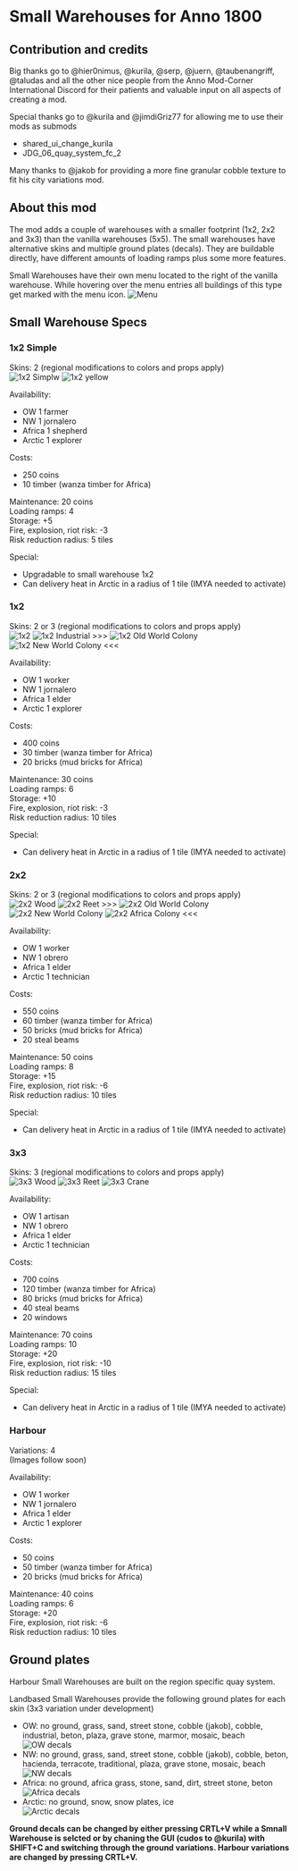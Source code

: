 # Small Warehouses for Anno 1800

## Contribution and credits

Big thanks go to @hier0nimus, @kurila, @serp,  @juern,  @taubenangriff,  @taludas and all the other nice people from the Anno Mod-Corner International Discord for their patients and valuable input on all aspects of creating a mod.

Special thanks go to @kurila and @jimdiGriz77 for allowing me to use their mods as submods
-	shared_ui_change_kurila
-	JDG_06_quay_system_fc_2

Many thanks to @jakob for providing a more fine granular cobble texture to fit his city variations mod.

## About this mod

The mod adds a couple of warehouses with a smaller footprint (1x2, 2x2 and 3x3) than the vanilla warehouses (5x5). The small warehouses have alternative skins and multiple ground plates (decals). They are buildable directly, have different amounts of loading ramps plus some more features.

Small Warehouses have their own menu located to the right of the vanilla warehouse. While hovering over the menu entries all buildings of this type get marked with the menu icon. 
![Menu](/data/mmx/buildings/warehouse/docs/doc_menu.png)

## Small Warehouse Specs

### 1x2 Simple  
Skins: 2 (regional modifications to colors and props apply)  
![1x2 Simplw](/data/mmx/buildings/warehouse/icons/ow_1x2_simple.png)
![1x2 yellow](/data/mmx/buildings/warehouse/icons/ow_1x2_simple_yellow.png)

Availability:
- OW 1 farmer
- NW 1 jornalero
- Africa 1 shepherd
- Arctic 1 explorer

Costs:
- 250 coins
- 10 timber (wanza timber for Africa)

Maintenance: 20 coins  
Loading ramps: 4  
Storage: +5  
Fire, explosion, riot risk: -3  
Risk reduction radius: 5 tiles

Special: 
- Upgradable to small warehouse 1x2
- Can delivery heat in Arctic in a radius of 1 tile (IMYA needed to activate)

### 1x2
Skins: 2 or 3 (regional modifications to colors and props apply)  
![1x2](/data/mmx/buildings/warehouse/icons/ow_1x2.png)
![1x2 Industrial](/data/mmx/buildings/warehouse/icons/ow_1x2_crane.png) >>>
![1x2 Old World Colony](/data/mmx/buildings/warehouse/icons/ow_1x2_colony_01.png)
![1x2 New World Colony](/data/mmx/buildings/warehouse/icons/nw_1x2_colony_01.png) <<<

Availability:
- OW 1 worker
- NW 1 jornalero
- Africa 1 elder
- Arctic 1 explorer

Costs:
- 400 coins
- 30 timber (wanza timber for Africa)
- 20 bricks (mud bricks for Africa)
  
Maintenance: 30 coins  
Loading ramps: 6  
Storage: +10  
Fire, explosion, riot risk: -3  
Risk reduction radius: 10 tiles

Special: 
- Can delivery heat in Arctic in a radius of 1 tile (IMYA needed to activate)

### 2x2
Skins: 2 or 3 (regional modifications to colors and props apply)  
![2x2 Wood](/data/mmx/buildings/warehouse/icons/ow_2x2_wood.png)
![2x2 Reet](/data/mmx/buildings/warehouse/icons/ow_2x2_reet.png) >>>
![2x2 Old World Colony](/data/mmx/buildings/warehouse/icons/ow_2x2_colony_01.png)
![2x2 New World Colony](/data/mmx/buildings/warehouse/icons/nw_2x2_colony_01.png)
![2x2 Africa Colony](/data/mmx/buildings/warehouse/icons/af_2x2_colony_01.png) <<<

Availability:
- OW 1 worker
- NW 1 obrero
- Africa 1 elder
- Arctic 1 technician

Costs:
- 550 coins
- 60 timber (wanza timber for Africa)
- 50 bricks (mud bricks for Africa)
- 20 steal beams

Maintenance: 50 coins  
Loading ramps: 8  
Storage: +15  
Fire, explosion, riot risk: -6  
Risk reduction radius: 10 tiles

Special: 
- Can delivery heat in Arctic in a radius of 1 tile (IMYA needed to activate)

### 3x3
Skins: 3 (regional modifications to colors and props apply)  
![3x3 Wood](/data/mmx/buildings/warehouse/icons/ow_3x3_wood.png)
![3x3 Reet](/data/mmx/buildings/warehouse/icons/ow_3x3_reet.png)
![3x3 Crane](/data/mmx/buildings/warehouse/icons/ow_3x3_crane.png)

Availability:
- OW 1 artisan
- NW 1 obrero
- Africa 1 elder
- Arctic 1 technician

Costs:
- 700 coins
- 120 timber (wanza timber for Africa)
- 80 bricks (mud bricks for Africa)
- 40 steal beams
- 20 windows

Maintenance: 70 coins  
Loading ramps: 10  
Storage: +20  
Fire, explosion, riot risk: -10  
Risk reduction radius: 15 tiles

Special: 
- Can delivery heat in Arctic in a radius of 1 tile (IMYA needed to activate)

### Harbour
Variations: 4  
(Images follow soon)

Availability:
- OW 1 worker
- NW 1 jornalero
- Africa 1 elder
- Arctic 1 explorer

Costs:
- 50 coins
- 50 timber (wanza timber for Africa)
- 20 bricks (mud bricks for Africa)

Maintenance: 40 coins  
Loading ramps: 6  
Storage: +20  
Fire, explosion, riot risk: -6  
Risk reduction radius: 10 tiles

## Ground plates

Harbour Small Warehouses are built on the region specific quay system.

Landbased Small Warehouses provide the following ground plates for each skin (3x3 variation under development)
- OW: no ground, grass, sand, street stone, cobble (jakob), cobble, industrial, beton, plaza, grave stone, marmor, mosaic, beach  
  ![OW decals](/data/mmx/buildings/warehouse/docs/decals_ow.png)
- NW: no ground, grass, sand, street stone, cobble (jakob), cobble, beton, hacienda, terracote, traditional, plaza, grave stone, mosaic, beach  
  ![NW decals](/data/mmx/buildings/warehouse/docs/decals_nw.png)
- Africa: no ground, africa grass, stone, sand, dirt, street stone, beton  
  ![Africa decals](/data/mmx/buildings/warehouse/docs/decals_africa.png)
- Arctic: no ground, snow, snow plates, ice  
  ![Arctic decals](/data/mmx/buildings/warehouse/docs/decals_arctic.png)

**Ground decals can be changed by either pressing CRTL+V while a Smnall Warehouse is selcted or by chaning the GUI (cudos to @kurila) with SHIFT+C and switching through the ground variations. Harbour variations are changed by pressing CRTL+V.**
